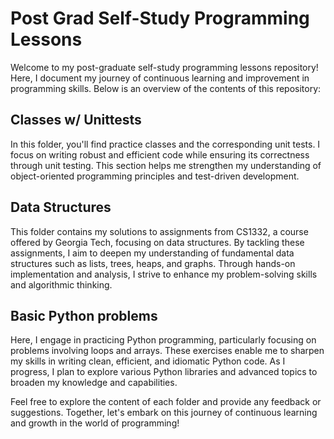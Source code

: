 # Post Grad Self-Study Programming Lessons

Welcome to my post-graduate self-study programming lessons repository! Here, I document my journey of continuous learning and improvement in programming skills. Below is an overview of the contents of this repository:

## Classes w/ Unittests

In this folder, you'll find practice classes and the corresponding unit tests. I focus on writing robust and efficient code while ensuring its correctness through unit testing. This section helps me strengthen my understanding of object-oriented programming principles and test-driven development.

## Data Structures

This folder contains my solutions to assignments from CS1332, a course offered by Georgia Tech, focusing on data structures. By tackling these assignments, I aim to deepen my understanding of fundamental data structures such as lists, trees, heaps, and graphs. Through hands-on implementation and analysis, I strive to enhance my problem-solving skills and algorithmic thinking.

## Basic Python problems

Here, I engage in practicing Python programming, particularly focusing on problems involving loops and arrays. These exercises enable me to sharpen my skills in writing clean, efficient, and idiomatic Python code. As I progress, I plan to explore various Python libraries and advanced topics to broaden my knowledge and capabilities.

Feel free to explore the content of each folder and provide any feedback or suggestions. Together, let's embark on this journey of continuous learning and growth in the world of programming!
